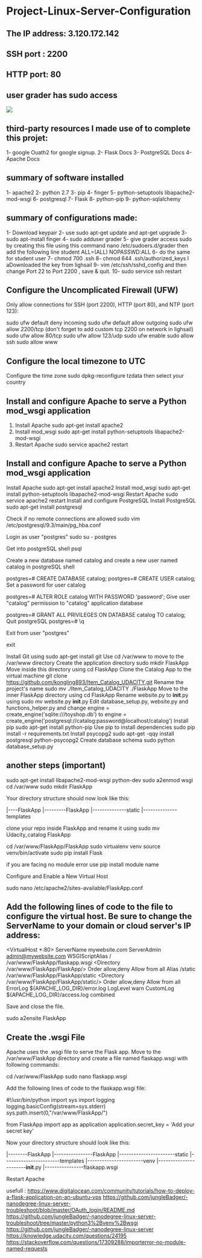 # Project-Linux-Server-Configuration

##  The IP address: 3.120.172.142

##  SSH port : 2200

## HTTP port: 80

## user grader has sudo access 


<img src="https://github.com/MahmoudHegazi/Project-Linux-Server-Configuration/blob/master/working.JPG">


## third-party resources I made use of to complete this projet:

1-  google Ouath2 for google signup.
2-  Flask Docs
3-  PostgreSQL Docs
4-  Apache Docs

## summary of software installed
1- apache2
2- python 2.7
3- pip
4- finger
5- python-setuptools libapache2-mod-wsgi
6- postgresql
7- Flask
8- python-pip
9- python-sqlalchemy

## summary of configurations made:

1- Download keypair 
2- use sudo apt-get update   and   apt-get upgrade
3- sudo apt-install finger
4- sudo adduser grader
5- give grader access sudo  by creating this file using this command
 nano /etc/sudoers.d/grader  then add the following line 
 student ALL=(ALL) NOPASSWD:ALL
6- do the same for student user
7- chmod 700 .ssh
8- chmod 644 .ssh/authorized_keys I aDownloaded the key from lighsail 
9- vim /etc/ssh/sshd_config and then change Port 22 to Port 2200 , save & quit.
10- sudo service ssh restart


## Configure the Uncomplicated Firewall (UFW)
 Only allow connections for SSH (port 2200), HTTP (port 80), and NTP (port 123):
 
sudo ufw default deny incoming
sudo ufw default allow outgoing 
sudo ufw allow 2200/tcp  (don't forget to add custom tcp 2200 on network in lighsail)
sudo ufw allow 80/tcp
sudo ufw allow 123/udp
sudo ufw enable
sudo allow ssh
sudo allow www


## Configure the local timezone to UTC
Configure the time zone sudo dpkg-reconfigure tzdata
then select your country 

## Install and configure Apache to serve a Python mod_wsgi application

1. Install Apache sudo apt-get install apache2
2. Install mod_wsgi sudo apt-get install python-setuptools libapache2-mod-wsgi
3. Restart Apache sudo service apache2 restart


## Install and configure Apache to serve a Python mod_wsgi application

Install Apache sudo apt-get install apache2
Install mod_wsgi sudo apt-get install python-setuptools libapache2-mod-wsgi
Restart Apache sudo service apache2 restart
Install and configure PostgreSQL
Install PostgreSQL sudo apt-get install postgresql

Check if no remote connections are allowed sudo vim /etc/postgresql/9.3/main/pg_hba.conf

Login as user "postgres" sudo su - postgres

Get into postgreSQL shell psql

Create a new database named catalog and create a new user named catalog in postgreSQL shell

postgres=# CREATE DATABASE catalog;
postgres=# CREATE USER catalog;
Set a password for user catalog

postgres=# ALTER ROLE catalog WITH PASSWORD 'password';
Give user "catalog" permission to "catalog" application database

postgres=# GRANT ALL PRIVILEGES ON DATABASE catalog TO catalog;
Quit postgreSQL postgres=# \q

Exit from user "postgres"

exit

Install Git using sudo apt-get install git
Use cd /var/www to move to the /var/www directory
Create the application directory sudo mkdir FlaskApp
Move inside this directory using cd FlaskApp
Clone the Catalog App to the virtual machine git clone https://github.com/kongling893/Item_Catalog_UDACITY.git
Rename the project's name sudo mv ./Item_Catalog_UDACITY ./FlaskApp
Move to the inner FlaskApp directory using cd FlaskApp
Rename website.py to __init__.py using sudo mv website.py __init__.py
Edit database_setup.py, website.py and functions_helper.py and change engine = create_engine('sqlite:///toyshop.db') to engine = create_engine('postgresql://catalog:password@localhost/catalog')
Install pip sudo apt-get install python-pip
Use pip to install dependencies sudo pip install -r requirements.txt
Install psycopg2 sudo apt-get -qqy install postgresql python-psycopg2
Create database schema sudo python database_setup.py


## another steps (important)

sudo apt-get install libapache2-mod-wsgi python-dev
sudo a2enmod wsgi
cd /var/www
sudo mkdir FlaskApp

Your directory structure should now look like this:

|----FlaskApp
|---------FlaskApp
|--------------static
|--------------templates
 

clone your repo inside FlaskApp
and rename it using sudo mv Udacity_catalog FlaskApp

cd /var/www/FlaskApp/FlaskApp
sudo virtualenv venv
source venv/bin/activate 
sudo pip install Flask

if you are facing no module error use pip install module name

Configure and Enable a New Virtual Host


sudo nano /etc/apache2/sites-available/FlaskApp.conf


## Add the following lines of code to the file to configure the virtual host. Be sure to change the ServerName to your domain or cloud server's IP address:

<VirtualHost *:80>
		ServerName mywebsite.com
		ServerAdmin admin@mywebsite.com
		WSGIScriptAlias / /var/www/FlaskApp/flaskapp.wsgi
		<Directory /var/www/FlaskApp/FlaskApp/>
			Order allow,deny
			Allow from all
		</Directory>
		Alias /static /var/www/FlaskApp/FlaskApp/static
		<Directory /var/www/FlaskApp/FlaskApp/static/>
			Order allow,deny
			Allow from all
		</Directory>
		ErrorLog ${APACHE_LOG_DIR}/error.log
		LogLevel warn
		CustomLog ${APACHE_LOG_DIR}/access.log combined
</VirtualHost>



Save and close the file.

sudo a2ensite FlaskApp

## Create the .wsgi File

Apache uses the .wsgi file to serve the Flask app. Move to the /var/www/FlaskApp directory and create a file named flaskapp.wsgi with following commands:

cd /var/www/FlaskApp
sudo nano flaskapp.wsgi 

Add the following lines of code to the flaskapp.wsgi file:

#!/usr/bin/python
import sys
import logging
logging.basicConfig(stream=sys.stderr)
sys.path.insert(0,"/var/www/FlaskApp/")

from FlaskApp import app as application
application.secret_key = 'Add your secret key'

Now your directory structure should look like this:

|--------FlaskApp
|----------------FlaskApp
|-----------------------static
|-----------------------templates
|-----------------------venv
|-----------------------__init__.py
|----------------flaskapp.wsgi

Restart Apache


usefull :
https://www.digitalocean.com/community/tutorials/how-to-deploy-a-flask-application-on-an-ubuntu-vps
https://github.com/jungleBadger/-nanodegree-linux-server-troubleshoot/blob/master/OAuth_login/README.md
https://github.com/jungleBadger/-nanodegree-linux-server-troubleshoot/tree/master/python3%2Bvenv%2Bwsgi
https://github.com/jungleBadger/-nanodegree-linux-server
https://knowledge.udacity.com/questions/24195
https://stackoverflow.com/questions/17309288/importerror-no-module-named-requests







